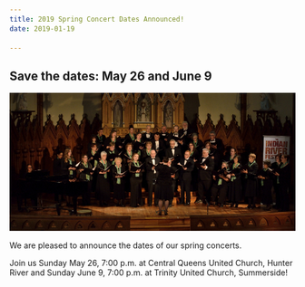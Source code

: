 ```yaml
---
title: 2019 Spring Concert Dates Announced!
date: 2019-01-19 

---
```

## Save the dates: May 26 and June 9

![The choir on stage in concert at St. Mary's Church in Indian River](../images/20190119_performancefromaudience.jpg)

We are pleased to announce the dates of our spring concerts.

Join us Sunday May 26, 7:00 p.m. at Central Queens United Church, Hunter River and Sunday June 9, 7:00 p.m. at Trinity United Church, Summerside!

